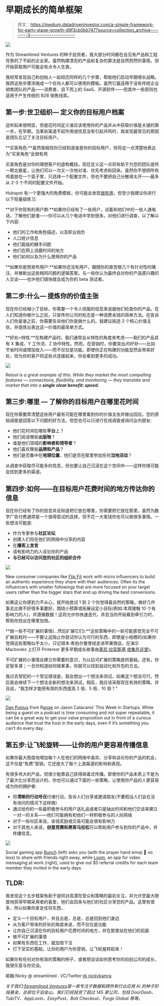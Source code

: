 # 早期成长的简单框架

> 原文：<https://medium.datadriveninvestor.com/a-simple-framework-for-early-stage-growth-d9f3cb0bb747?source=collection_archive---------3----------------------->

![](img/03e1adad324406d663a60fa7d6f2bf93.png)

作为 Streamlined Ventures 的种子投资者，我大部分时间都在会见有产品和工程背景的了不起的企业家。虽然构建漂亮的产品和复杂的算法是自然而然的事情，但开始获取用户可能会有点令人生畏。

我经常发现自己和创始人一起经历同样的几个步骤，帮助他们启动早期增长战略。我把这些步骤浓缩成一个任何人都可以使用的模板。虽然它最适用于没有传统企业销售团队的产品——消费者、自下而上的 SaaS、开源软件——但其中一些原则也适用于产生传统的 B2B 销售线索。

## **第一步:世卫组织—** 定义你的目标用户档案

这听起来很明显，但是花时间定义谁应该使用你的产品并从中获取价值是关键的第一步。在早期，当某些渠道不起作用或信息没有引起共鸣时，我发现最常见的原因是团队忘记了关注目标用户。

**买家角色:**虽然我相信你已经知道谁是你的目标用户，但将这一点清楚地表达为“买家角色”会很有用

买家角色是对你的理想客户的虚构概括。现在定义这一点将有助于为您的团队提供一颗北极星，让他们可以一次又一次地对准、优先考虑和回来。虽然你不想把所有鸡蛋放在一个篮子里，只选择一个配置文件，但也不要把自己分散得太开——最多从 2-3 个不同的配置文件开始。

Hubspot 有一个更强大的免费模板，你可能会发现[很有用](https://blog.hubspot.com/marketing/buyer-persona-research)，但至少我建议你进行以下轻量级练习:

**对于你现有的用户群:**如果你已经有了一些用户，试着和他们中的一些人通电话，了解他们是谁——你可以从几个电话中学到很多。对他们进行调查，以了解以下内容:

*   他们的工作和角色描述，以及职业抱负
*   人口统计信息
*   他们面临的棘手问题
*   他们在网上消磨时间的地方
*   他们如何以及为什么使用你的产品

**如果你是预发布用户:**如果你还没有用户，跟随你的直觉做几个有针对性的赌注，并推断出这些相同问题的逻辑答案。与一些你认为最终会对你的产品感兴趣的人交谈——也许他们很快就会成为你的 beta 测试者。

## **第二步:什么—** 提炼你的价值主张

现在你已经缩小了目标，你需要一个令人信服的信息来说服他们检查你的产品。在人们知道你做什么之前，只宣传你公司的标志是一种浪费金钱的简单方法。在告诉人们你是谁之前，你需要告诉他们你是做什么的。我建议挑选 3 个核心价值主张，并提炼出表达这一价值的最简单方式。

**好处>特性:**在构建产品时，我们通常会从特性的角度来考虑——我们的产品具有 X 集成、Y 工作流、Z 协作特性。然而，在营销时，你要突出*的好处*——比如节省时间或增加收入——而不仅仅是功能。即使你正在构建的功能显然会带来好处，但为你的客户将这些点连接起来，你会看到更多的成功。

![](img/923488d18abafaa96b27f4676fe88240.png)

*Retool is a great example of this. While they market the most compelling features — connections, flexibility, and monitoring — they translate and market that into a* ***single clear benefit: speed.***

## **第三步:哪里** — 了解你的目标用户在哪里花时间

现在你需要弄清楚这些用户最有可能在哪里看到你的价值主张并做出回应。您的原始调查是回答以下问题的好方法，但您也可以只进行在线调查或询问业内朋友:

*   他们花时间在哪些**平台**上？
*   他们阅读哪些**出版物**？
*   谁是他们领域的**影响者和领导者**？
*   他们喜欢哪些**品牌和产品**？
*   他们是否集中在**地理位置**，他们是否在那里参加任何**当地活动**？

从调查中获取尽可能多的信息，但也要让自己沉浸在这个空间中——这样你很可能会找到更多的渠道。

## 第四步:如何——在目标用户花费时间的地方传达你的信息

现在你已经有了你的信息并且知道把它放在哪里，你需要把它放在那里。虽然为数字广告付费通常是一个值得尝试的选择，但不花一大笔钱你也可以做很多事情。一些想法可能是:

*   作为专家参与**社区论坛**
*   创建人们将在他们的网络中分享的内容
*   在**播客上发言**
*   请有影响力的人谈论你的产品
*   **与已经可以访问您的社区的组织合作**

![](img/84ca86cd20162a86426b33717d7eedad.png)

New consumer companies like [Flip Fit](https://www.flipfit.com/) work with micro influencers to build an authentic experience they share with their audiences. Often its the influencers with smaller followings that are more focused on your target users rather than the bigger stars that end up driving the best conversions.

如果这让你感到力不从心，就开始尝试 1 到 2 个你觉得最自然的策略。做好几件事总比做不好很多事要好。围绕小预算或拓展设定小目标(例如:本周接触 10 个有影响力的人)，并遵循数据！这将允许你快速迭代，并且当你开始看到牵引力时，帮助你找出在哪里加倍。

**做一些不可扩展的事情(…然后扩展它们):**这些策略中的一些可能感觉完全不可扩展且耗时——不要让这阻止你尝试你认为可行的东西，即使是小规模的(如果你觉得这些策略似乎太小，只记得本·希伯尔曼曾经走进苹果商店，在演示 Macbooks 上打开 Pinterest 更多早期成长故事由[莱尼·拉契斯基](https://medium.com/u/92ce92aa66a1?source=post_page-----d9f3cb0bb747--------------------------------) [收集在这里](https://www.lennyrachitsky.com/p/how-the-biggest-consumer-apps-got))。

不可扩展的小事情会建立你需要的意识，为以后可扩展的策略提供基础。还有，你足智多谋；一旦你知道如何做某事，你就可以找到自动化和外包的方法。

我过去常犯的一个常见错误是，我会想出一个想法来测试，如果这个想法可行，然后我会继续下一个想法全新的想法来测试。相反，我应该采取现在有效的策略，并且说，“我怎样才能把有效的东西提高 2 倍、5 倍、10 倍？”

![](img/f205206ce83f68b8ffc09c15196b60e4.png)

[Dan Pupius](https://medium.com/u/d2f101af1183?source=post_page-----d9f3cb0bb747--------------------------------) from R[ange](https://www.range.co/) on Jason Calacanis’ This Week In Startups. While being a guest on a podcast is time consuming and not super repeatable, it can be a great way to get your value proposition out in front of a curious audience that trust the host in the early days, even if it’s something you can’t do every day.

## **第五步:让飞轮旋转**——**让你的用户更容易传播信息**

如果你最大限度地增加每个人在他们的网络中喜欢、分享和谈论你的产品的机会，这不仅是“免费”营销，它还放大了每个上游渠道的影响和表现。

有很多伟大的产品，但很少能靠自己获得病毒式传播。即使你的产品本质上不是为了最大化分享而设计的，你也可以通过下面的一些策略，让使用你产品的人更容易成为你的拥护者:

*   将**清晰的行动号召**付诸行动，告诉人们分享或邀请朋友(不要假设人们会在没有询问的情况下这样做)
*   通过给你的一些最积极参与的用户送礼品或者只是抽出时间和他们交谈来建立一对一的关系——他们可能拥有和他们一样积极参与的人际网络
*   对于一些社区来说，金钱奖励或交易可能会很有影响力
*   对于其他人来说，**创意竞赛和黑客马拉松**可以帮助用户参与到你的产品中，并传播信息。

![](img/3393a32cc332b0da77653818f6735077.png)

Social gaming app [Bunch](https://bunch.live/) (left) asks you (with the prayer hand emoji 🙏 no less) to share with friends right away, while [Loom](https://www.loom.com/), an app for video messaging at work (right), used to give out $5 referral credits for each team member they invited in the early days.

## TLDR:

我发现这个五步框架有助于提供对高潜在受众和策略的最初关注，并允许您最大限度地获得早期采用者的喜爱，他们会回来与他们的社区分享您的产品。这里有很多，所以如果你拿走任何东西…

*   定义一个目标用户，并且总是，总是，总是回到他们身边
*   从为客户带来的好处的角度来说，而不仅仅是功能
*   让你自己沉浸在你的目标用户花费时间的地方，并在那里站在他们的前面
*   做不可扩展的事情
*   如果有东西在工作，就加倍下注
*   打下坚实的基础，让你的用户为你营销，让飞轮旋转起来！

如果你有任何对你有效的策略的例子，或者想谈谈如何思考你的初创公司的成长，我很乐意与你交谈。

邮箱:Nicky @ streamlined . VC/Twitter:[@ nickykamra](https://twitter.com/nickykamra)

*关于我们:*[*Streamlined Ventures*](http://www.streamlinedventures.com/)*是一家专注于数据和跨所有行业应用 AI 的种子阶段基金。总部位于旧金山，我们已经投资了超过 145 家公司，包括 DoorDash、TubiTV、AppLovin、EasyPost、Bolt Checkout、Forge Global 等等。*